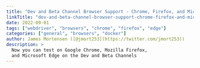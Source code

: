 ```yaml
---
title: "Dev and Beta Channel Browser Support - Chrome, Firefox, and Microsoft Edge"
linkTitle: "dev-and-beta-channel-browser-support-chrome-firefox-and-microsoft-edge"
date: 2022-09-01
tags: ["webdriver", "browsers", "chrome", "firefox", "edge"]
categories: ["general", "browsers", "docker"]
author: James Mortensen ([@jmort253](https://twitter.com/jmort253))
description: >
  Now you can test on Google Chrome, Mozilla Firefox, 
  and Microsoft Edge on the Dev and Beta Channels
---
```


